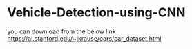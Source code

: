 # Vehicle-Detection-using-CNN
you can download from the below link
 https://ai.stanford.edu/~jkrause/cars/car_dataset.html
